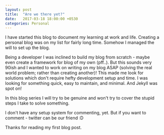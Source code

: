 ```yaml
---
layout: post
title:  "Are we there yet?"
date:   2017-03-18 18:00:00 +0530
categories: Personal
---
```

I have started this blog to document my learning at work and life.
Creating a personal blog was on my list for fairly long time.
Somehow I managed the will to set up the blog.

Being a developer I was inclined to build my blog from scratch - maybe even create a framework for blog of my own (pff..).
But this sounds very 90ish and I wanted to work on writing on my blog ASAP (solving the real world problem; rather than creating another)!
This made me look for solutions which don't require hefty development setup and time.
I was looking for something quick, easy to maintain, and minimal. And Jekyll was spot on!

In this blog series I will try to be genuine and won't try to cover the stupid steps I take to solve something.


I don't have any setup system for commenting, yet. But if you want to comment - twitter can be our friend :D


Thanks for reading my first blog post.